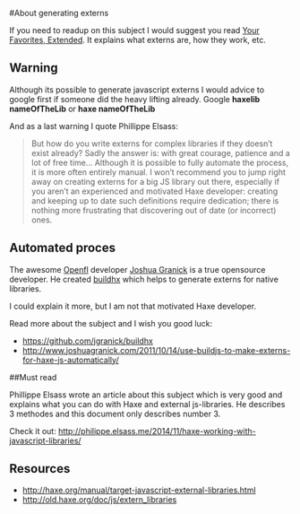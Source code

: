 #About generating externs

If you need to readup on this subject I would suggest you read [Your Favorites, Extended](../haxejs/externs.md).
It explains what externs are, how they work, etc.


## Warning

Although its possible to generate javascript externs I would advice to google first if someone did the heavy lifting already. Google **haxelib nameOfTheLib** or **haxe nameOfTheLib**

And as a last warning I quote Phillippe Elsass:

>But how do you write externs for complex libraries if they doesn’t exist already? Sadly the answer is: with great courage, patience and a lot of free time... Although it is possible to fully automate the process, it is more often entirely manual.
>I won’t recommend you to jump right away on creating externs for a big JS library out there, especially if you aren’t an experienced and motivated Haxe developer: creating and keeping up to date such definitions require dedication; there is nothing more frustrating that discovering out of date (or incorrect) ones.


## Automated proces

The awesome [Openfl](http://www.openfl.org/) developer [Joshua Granick](http://www.joshuagranick.com) is a true opensource developer. He created [buildhx](https://github.com/jgranick/buildhx) which helps to generate externs for native libraries.

I could explain it more, but I am not that motivated Haxe developer.

Read more about the subject and I wish you good luck:

* <https://github.com/jgranick/buildhx>
* <http://www.joshuagranick.com/2011/10/14/use-buildjs-to-make-externs-for-haxe-js-automatically/>


##Must read

Phillippe Elsass wrote an article about this subject which is very good and explains what you can do with Haxe and external js-libraries.
He describes 3 methodes and this document only describes number 3.

Check it out: <http://philippe.elsass.me/2014/11/haxe-working-with-javascript-libraries/>


## Resources

* <http://haxe.org/manual/target-javascript-external-libraries.html>
* <http://old.haxe.org/doc/js/extern_libraries>
